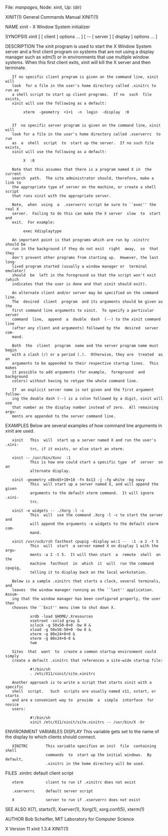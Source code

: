 File: *manpages*,  Node: xinit,  Up: (dir)

XINIT(1)                    General Commands Manual                   XINIT(1)



NAME
       xinit - X Window System initializer

SYNOPSIS
       xinit  [  [  client ] options ... ] [ -- [ server ] [ display ] options
       ... ]

DESCRIPTION
       The xinit program is used to start the X Window  System  server  and  a
       first  client  program  on systems that are not using a display manager
       such as xdm(1) or in environments that  use  multiple  window  systems.
       When  this  first  client  exits, xinit will kill the X server and then
       terminate.

       If no specific client program is given on the command line, xinit  will
       look  for a file in the user's home directory called .xinitrc to run as
       a shell script to start up client programs.  If no  such  file  exists,
       xinit will use the following as a default:

            xterm  -geometry  +1+1  -n  login  -display  :0


       If  no specific server program is given on the command line, xinit will
       look for a file in the user's home directory called .xserverrc  to  run
       as  a  shell  script  to  start up the server.  If no such file exists,
       xinit will use the following as a default:

            X  :0

       Note that this assumes that there is a program named X in  the  current
       search  path.  The site administrator should, therefore, make a link to
       the appropriate type of server on the machine, or create a shell script
       that runs xinit with the appropriate server.

       Note,  when  using  a  .xserverrc script be sure to ``exec'' the real X
       server.  Failing to do this can make the X server  slow  to  start  and
       exit.  For example:

            exec Xdisplaytype

       An important point is that programs which are run by .xinitrc should be
       run in the background if they do not exit  right  away,  so  that  they
       don't prevent other programs from starting up.  However, the last long-
       lived program started (usually a window manager or  terminal  emulator)
       should  be  left in the foreground so that the script won't exit (which
       indicates that the user is done and that xinit should exit).

       An alternate client and/or server may be specified on the command line.
       The  desired  client  program  and its arguments should be given as the
       first command line arguments to xinit.  To specify a particular  server
       command  line,  append  a  double  dash  (--) to the xinit command line
       (after any client and arguments) followed by the  desired  server  com‐
       mand.

       Both  the  client  program  name and the server program name must begin
       with a slash (/) or a period (.).  Otherwise, they are  treated  as  an
       arguments to be appended to their respective startup lines.  This makes
       it possible to add arguments (for example,  foreground  and  background
       colors) without having to retype the whole command line.

       If  an explicit server name is not given and the first argument follow‐
       ing the double dash (--) is a colon followed by a digit, xinit will use
       that number as the display number instead of zero.  All remaining argu‐
       ments are appended to the server command line.

EXAMPLES
       Below are several examples of how command line arguments in  xinit  are
       used.

       xinit   This  will  start up a server named X and run the user's .xini‐
               trc, if it exists, or else start an xterm.

       xinit -- /usr/bin/Xvnc  :1
               This is how one could start a specific type  of  server  on  an
               alternate display.

       xinit -geometry =80x65+10+10 -fn 8x13 -j -fg white -bg navy
               This  will start up a server named X, and will append the given
               arguments to the default xterm command.  It will ignore  .xini‐
               trc.

       xinit -e widgets -- ./Xorg -l -c
               This  will  use the command .Xorg -l -c to start the server and
               will append the arguments -e widgets to the default xterm  com‐
               mand.

       xinit /usr/ucb/rsh fasthost cpupig -display ws:1 --  :1 -a 2 -t 5
               This  will  start  a server named X on display 1 with the argu‐
               ments -a 2 -t 5.  It will then start  a  remote  shell  on  the
               machine  fasthost  in  which  it  will  run the command cpupig,
               telling it to display back on the local workstation.

       Below is a sample .xinitrc that starts a clock, several terminals,  and
       leaves  the window manager running as the ``last'' application.  Assum‐
       ing that the window manager has been configured properly, the user then
       chooses the ``Exit'' menu item to shut down X.

               xrdb -load $HOME/.Xresources
               xsetroot -solid gray &
               xclock -g 50x50-0+0 -bw 0 &
               xload -g 50x50-50+0 -bw 0 &
               xterm -g 80x24+0+0 &
               xterm -g 80x24+0-0 &
               twm

       Sites  that  want  to  create a common startup environment could simply
       create a default .xinitrc that references a site-wide startup file:

               #!/bin/sh
               . /etc/X11/xinit/site.xinitrc

       Another approach is to write a script that starts xinit with a specific
       shell  script.   Such  scripts are usually named x11, xstart, or startx
       and are a convenient way to  provide  a  simple  interface  for  novice
       users:

               #!/bin/sh
               xinit /etc/X11/xinit/site.xinitrc -- /usr/bin/X -br


ENVIRONMENT VARIABLES
       DISPLAY        This  variable  gets  set  to the name of the display to
                      which clients should connect.

       XINITRC        This variable specifies an init  file  containing  shell
                      commands  to  start up the initial windows.  By default,
                      .xinitrc in the home directory will be used.

FILES
       .xinitrc       default client script

       xterm          client to run if .xinitrc does not exist

       .xserverrc     default server script

       X              server to run if .xserverrc does not exist

SEE ALSO
       X(7), startx(1), Xserver(1), Xorg(1), xorg.conf(5), xterm(1)

AUTHOR
       Bob Scheifler, MIT Laboratory for Computer Science



X Version 11                      xinit 1.3.4                         XINIT(1)
